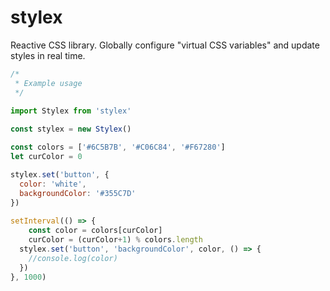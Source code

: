 # stylex
Reactive CSS library. Globally configure "virtual CSS variables" and update styles in real time.

```js
/*
 * Example usage
 */
 
import Stylex from 'stylex'

const stylex = new Stylex()

const colors = ['#6C5B7B', '#C06C84', '#F67280']
let curColor = 0

stylex.set('button', {
  color: 'white',
  backgroundColor: '#355C7D'
})
  
setInterval(() => {
	const color = colors[curColor]
	curColor = (curColor+1) % colors.length
  stylex.set('button', 'backgroundColor', color, () => {
  	//console.log(color)
  })
}, 1000)
```
